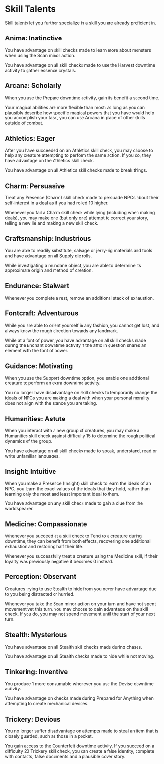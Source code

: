 # Skill Talents

Skill talents let you further specialize in a skill you are already proficient in.

## Anima: Instinctive

You have advantage on skill checks made to learn more about monsters when using the Scan minor action.

You have advantage on all skill checks made to use the Harvest downtime activity to gather essence crystals.

## Arcana: Scholarly

When you use the Prepare downtime activity, gain its benefit a second time.

Your magical abilities are more flexible than most: as long as you can plausibly describe how specific magical powers that you have would help you accomplish your task, you can use Arcana in place of other skills outside of combat.

## Athletics: Eager

After you have succeeded on an Athletics skill check, you may choose to help any creature attempting to perform the same action. If you do, they have advantage on the Athletics skill check.

You have advantage on all Athletics skill checks made to break things.

## Charm: Persuasive

Treat any Presence (Charm) skill check made to persuade NPCs about their self-interest in a deal as if you had rolled 10 higher.

Whenever you fail a Charm skill check while lying (including when making deals), you may make one (but only one) attempt to correct your story, telling a new lie and making a new skill check.

## Craftsmanship: Industrious

You are able to readily substitute, salvage or jerry-rig materials and tools and have advantage on all Supply die rolls.

While investigating a mundane object, you are able to determine its approximate origin and method of creation.

## Endurance: Stalwart

Whenever you complete a rest, remove an additional stack of exhaustion.

## Fontcraft: Adventurous

While you are able to orient yourself in any fashion, you cannot get lost, and always know the rough direction towards any landmark.

While at a font of power, you have advantage on all skill checks made during the Enchant downtime activity if the affix in question shares an element with the font of power.

## Guidance: Motivating

When you use the Support downtime option, you enable one additional creature to perform an extra downtime activity.

You no longer have disadvantage on skill checks to temporarily change the ideals of NPCs you are making a deal with when your personal morality does not align with the stance you are taking.

## Humanities: Astute

When you interact with a new group of creatures, you may make a Humanities skill check against difficulty 15 to determine the rough political dynamics of the group.

You have advantage on all skill checks made to speak, understand, read or write unfamiliar languages.

## Insight: Intuitive

When you make a Presence (Insight) skill check to learn the ideals of an NPC, you learn the exact values of the ideals that they hold, rather than learning only the most and least important ideal to them.

You have advantage on any skill check made to gain a clue from the worldspeaker.

## Medicine: Compassionate

Whenever you succeed at a skill check to Tend to a creature during downtime, they can benefit from both effects, recovering one additional exhaustion and restoring half their life.

Whenever you successfully treat a creature using the Medicine skill, if their loyalty was previously negative it becomes 0 instead.

## Perception: Observant

Creatures trying to use Stealth to hide from you never have advantage due to you being distracted or hurried.

Whenever you take the Scan minor action on your turn and have not spent movement yet this turn, you may choose to gain advantage on the skill check. If you do, you may not spend movement until the start of your next turn.

## Stealth: Mysterious

You have advantage on all Stealth skill checks made during chases.

You have advantage on all Stealth checks made to hide while not moving.

## Tinkering: Inventive

You produce 1 more consumable whenever you use the Devise downtime activity.

You have advantage on checks made during Prepared for Anything when attempting to create mechanical devices.

## Trickery: Devious

You no longer suffer disadvantage on attempts made to steal an item that is closely guarded, such as those in a pocket.

You gain access to the Counterfeit downtime activity. If you succeed on a difficulty 20 Trickery skill check, you can create a false identity, complete with contacts, false documents and a plausible cover story.
